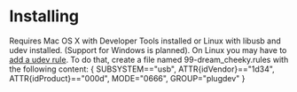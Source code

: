 # Installing

Requires Mac OS X with Developer Tools installed or Linux with libusb and udev installed. (Support for Windows is planned).
On Linux you may have to [add a udev rule](http://reactivated.net/writing_udev_rules.html). To do that, create a 
file named 99-dream_cheeky.rules with the following content:
{ SUBSYSTEM=="usb", ATTR{idVendor}=="1d34", ATTR{idProduct}=="000d", MODE="0666", GROUP="plugdev" }

